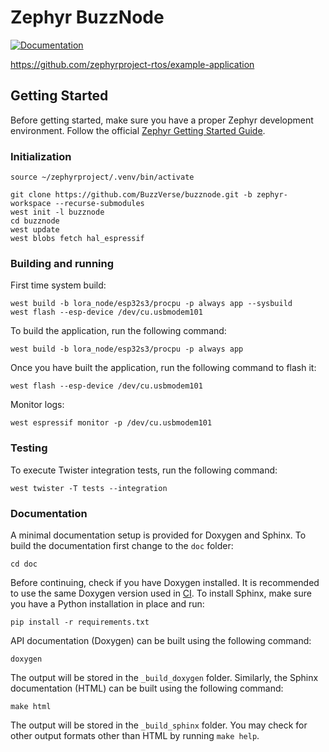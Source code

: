 # Zephyr BuzzNode

<a href="https://zephyrproject-rtos.github.io/example-application">
  <img alt="Documentation" src="https://img.shields.io/badge/documentation-3D578C?logo=sphinx&logoColor=white">
</a>

https://github.com/zephyrproject-rtos/example-application

## Getting Started

Before getting started, make sure you have a proper Zephyr development
environment. Follow the official
[Zephyr Getting Started Guide](https://docs.zephyrproject.org/latest/getting_started/index.html).

### Initialization

```shell
source ~/zephyrproject/.venv/bin/activate

git clone https://github.com/BuzzVerse/buzznode.git -b zephyr-workspace --recurse-submodules
west init -l buzznode
cd buzznode
west update
west blobs fetch hal_espressif
```

### Building and running

First time system build:
```shell
west build -b lora_node/esp32s3/procpu -p always app --sysbuild
west flash --esp-device /dev/cu.usbmodem101
```

To build the application, run the following command:
```shell
west build -b lora_node/esp32s3/procpu -p always app
```

Once you have built the application, run the following command to flash it:
```shell
west flash --esp-device /dev/cu.usbmodem101
```

Monitor logs:
```shell
west espressif monitor -p /dev/cu.usbmodem101
```

### Testing

To execute Twister integration tests, run the following command:

```shell
west twister -T tests --integration
```

### Documentation

A minimal documentation setup is provided for Doxygen and Sphinx. To build the
documentation first change to the ``doc`` folder:

```shell
cd doc
```

Before continuing, check if you have Doxygen installed. It is recommended to
use the same Doxygen version used in [CI](.github/workflows/docs.yml). To
install Sphinx, make sure you have a Python installation in place and run:

```shell
pip install -r requirements.txt
```

API documentation (Doxygen) can be built using the following command:

```shell
doxygen
```

The output will be stored in the ``_build_doxygen`` folder. Similarly, the
Sphinx documentation (HTML) can be built using the following command:

```shell
make html
```

The output will be stored in the ``_build_sphinx`` folder. You may check for
other output formats other than HTML by running ``make help``.